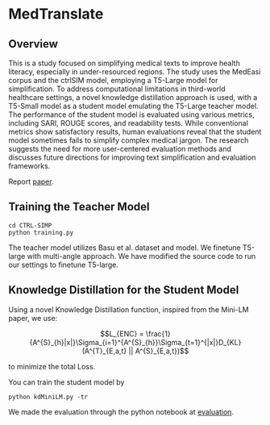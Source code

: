 # MedTranslate

## Overview
This is a study focused on simplifying medical texts to improve health literacy, especially in under-resourced regions. The study uses the MedEasi corpus and the ctrlSIM model, employing a T5-Large model for simplification. To address computational limitations in third-world healthcare settings, a novel knowledge distillation approach is used, with a T5-Small model as a student model emulating the T5-Large teacher model. The performance of the student model is evaluated using various metrics, including SARI, ROUGE scores, and readability tests. While conventional metrics show satisfactory results, human evaluations reveal that the student model sometimes fails to simplify complex medical jargon. The research suggests the need for more user-centered evaluation methods and discusses future directions for improving text simplification and evaluation frameworks.

Report [paper](./CS_544_Final_Report.pdf).

## Training the Teacher Model

```
cd CTRL-SIMP
python training.py
```

The teacher model utilizes Basu et al. dataset and model. We finetune T5-large with multi-angle approach. We have modified the source code to run our settings to finetune T5-large. 

## Knowledge Distillation for the Student Model

Using a novel Knowledge Distillation function, inspired from the Mini-LM paper, we use:

```math
L_{ENC} = \frac{1}{A^{S}_{h}|x|}\Sigma_{i=1}^{A^{S}_{h}}\Sigma_{t=1}^{|x|}D_{KL}(A^{T}_{E,a,t} || A^{S}_{E,a,t})
```

to minimize the total Loss. 

You can train the student model by 
```
python kdMiniLM.py -tr
```

We made the evaluation through the python notebook at [evaluation](./metrics_notebook.ipynb). 

